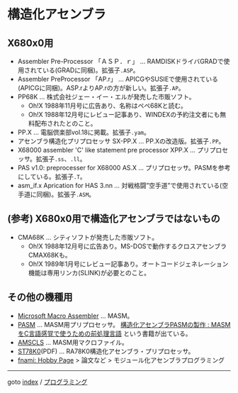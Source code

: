 # 構造化アセンブラ

## X680x0用

* Assembler Pre-Processor 「ＡＳＰ．ｒ」
  … RAMDISKドライバGRADで使用されている(GRADに同梱)。拡張子`.ASP`。
* Assembler PreProcessor 「AP.r」
  … APICGやSUSIEで使用されている(APICGに同梱)。ASP.rよりAP.rの方が新しい。拡張子`.AP`。
* PP68K
  … 株式会社ジェー・イー・エルが発売した市販ソフト。
  * Oh!X 1988年11月号に広告あり、名称はペペ68Kと読む。
  * Oh!X 1988年12月号にレビュー記事あり、WINDEXの予約注文者にも無料配布されたとのこと。
* PP.X
  … 電脳倶楽部vol.18に掲載。拡張子`.yam`。
* アセンブラ構造化プリプロセッサ SX-PP.X
  … PP.Xの改造版。拡張子`.PP`。
* X68000 assembler 'C' like statement pre processor XPP.X
  … プリプロセッサ。拡張子`.ss`、`.ll`。
* PAS v1.0: preprocesser for X68000 AS.X
  … プリプロセッサ。PASMを参考にしている。拡張子`.T`。
* asm_if.x Aprication for HAS 3.nn
  … 対戦格闘”空手道”で使用されている(空手道に同梱)。拡張子`.ASM`。


## (参考) X680x0用で構造化アセンブラではないもの

* CMA68K … シティソフトが発売した市販ソフト。
  * Oh!X 1988年12月号に広告あり。MS-DOSで動作するクロスアセンブラCMAX68Kも。
  * Oh!X 1989年1月号にレビュー記事あり。オートコードジェネレーション機能は専用リンカ(SLINK)が必要とのこと。


## その他の機種用

* [Microsoft Macro Assembler](https://learn.microsoft.com/en-us/cpp/assembler/masm/microsoft-macro-assembler-reference?view=msvc-170)
  … MASM。
* [PASM](https://www.vector.co.jp/soft/dos/prog/se014414.html)
  … MASM用プリプロセッサ。
  [構造化アセンブラPASMの製作 : MASMをC言語感覚で使うための前処理言語](https://ndlsearch.ndl.go.jp/books/R100000002-I000002161508)
  という書籍が出ている。
* [AMSCLS](https://www.vector.co.jp/soft/dos/prog/se001158.html)
  … MASM用マクロファイル。
* [ST78K0](https://www.renesas.com/ja/document/mat/ra78k0-ver380-structured-assembly-language)(PDF)
  … RA78K0構造化アセンブラ・プリプロセッサ。
* [fnami: Hobby Page](http://hp.vector.co.jp/authors/VA003988/) &gt; 論文など &gt; モジュール化アセンブラプログラミング


----
goto [index](../README.md) / [プログラミング](./README.md)
